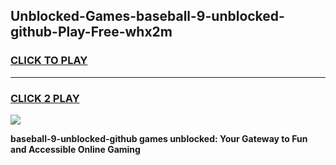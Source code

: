 
## Unblocked-Games-baseball-9-unblocked-github-Play-Free-whx2m
<h3>
<a href="https://premium76.site?title=baseball-9-unblocked-github&ref=21A">CLICK TO PLAY</a></h3>
<hr>

<h3>
<a href="https://premium76.site?title=baseball-9-unblocked-github&ref=21A">CLICK 2 PLAY</a>
  
</h3>

<a href="https://premium76.site?title=baseball-9-unblocked-github&ref=21A"><img src="https://clearcache.store/games.png"></a>


**baseball-9-unblocked-github games unblocked: Your Gateway to Fun and Accessible Online Gaming**
